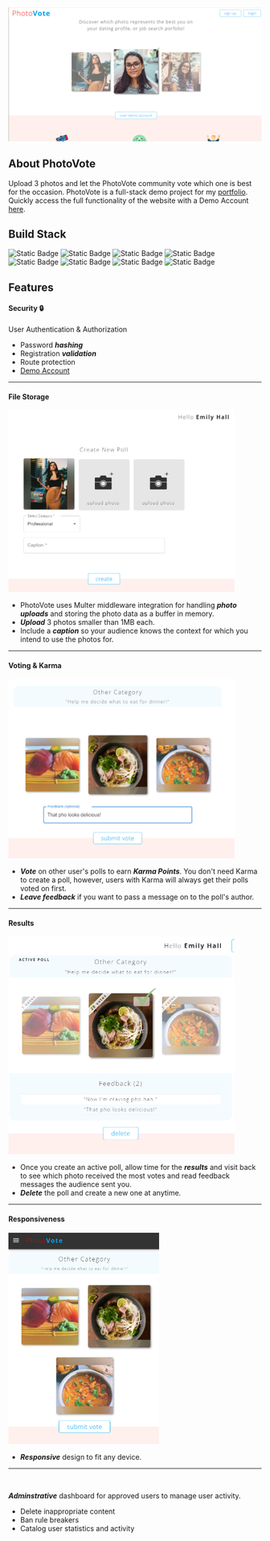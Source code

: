 <img src="client/src/assets/photovote.png" width="650" alt="Image Description">


## About PhotoVote

Upload 3 photos and let the PhotoVote community vote which one is best for the occasion. PhotoVote is a full-stack demo project for my [portfolio](https://woox99.github.io/Portfolio/). Quickly access the full functionality of the website with a Demo Account [here](http://3.143.25.6/).

## Build Stack
![Static Badge](https://img.shields.io/badge/React%20-%20%23EEAEAE) ![Static Badge](https://img.shields.io/badge/Node.js%20-%20%23EEAEAE)   ![Static Badge](https://img.shields.io/badge/Express%20-%20%23EEAEAE)   ![Static Badge](https://img.shields.io/badge/MongoDB-%20%23EEAEAE) ![Static Badge](https://img.shields.io/badge/Mongoose%20-%20%23EEAEAE)  ![Static Badge](https://img.shields.io/badge/npm%20-%20%23EEAEAE)   ![Static Badge](https://img.shields.io/badge/Multer%20-%20%23EEAEAE) ![Static Badge](https://img.shields.io/badge/AWS%20EC2%20-%20%23EEAEAE)




## Features

#### Security 🔒

User Authentication & Authorization
* Password ***hashing***
* Registration ***validation***
* Route protection
* [Demo Account](http://3.143.25.6/)

--- 

#### File Storage

<img src="client/src/assets/create.png" width="450" alt="Image Description">

<br>

* PhotoVote uses Multer middleware integration for handling ***photo uploads*** and storing the photo data as a buffer in memory. 
* ***Upload*** 3 photos smaller than 1MB each.
* Include a ***caption*** so your audience knows the context for which you intend to use the photos for.

---

#### Voting & Karma

<img src="client/src/assets/vote2.png" width="450" alt="Image Description">

<br>

* ***Vote*** on other user's polls to earn ***Karma Points***. You don't need Karma to create a poll, however, users with Karma will always get their polls voted on first. 
* ***Leave feedback*** if you want to pass a message on to the poll's author.

---
#### Results

<img src="client/src/assets/result.png" width="450" alt="Image Description">

<br>

* Once you create an active poll, allow time for the ***results*** and visit back to see which photo received the most votes and read feedback messages the audience sent you. 
* ***Delete*** the poll and create a new one at anytime. 

---
#### Responsiveness

<img src="client/src/assets/mobile.png" width="300" alt="Image Description">

<br>

* ***Responsive*** design to fit any device.

---

<br>

***Adminstrative*** dashboard for approved users to manage user activity.

* Delete inappropriate content
* Ban rule breakers
* Catalog user statistics and activity